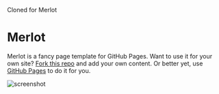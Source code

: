Cloned for Merlot
# Merlot

Merlot is a fancy page template for GitHub Pages. Want to use it for your own site? [Fork this repo](https://github.com/cameronmcefee/merlot/fork) and add your own content. Or better yet, use [GitHub Pages](http://pages.github.com) to do it for you.

![screenshot](http://f.cl.ly/items/0Z061j1n293L3I1X350j/Screen%20Shot%202012-04-02%20at%2011.24.15%20AM.png)